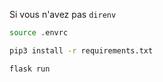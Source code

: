 Si vous n'avez pas `direnv`
```bash
source .envrc
```

```bash
pip3 install -r requirements.txt
```

```bash
flask run
```
